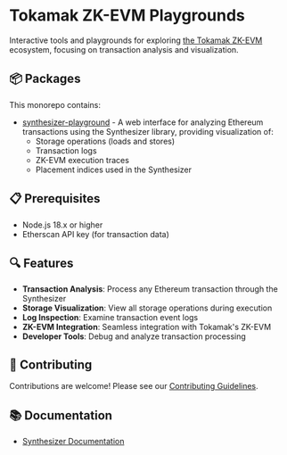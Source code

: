 # Tokamak ZK-EVM Playgrounds

Interactive tools and playgrounds for exploring [the Tokamak ZK-EVM](https://github.com/tokamak-network/Tokamak-zk-EVM/tree/main) ecosystem, focusing on transaction analysis and visualization.

## 📦 Packages

This monorepo contains:

- [synthesizer-playground](./packages/synthesizer-playground) - A web interface for analyzing Ethereum transactions using the Synthesizer library, providing visualization of:
  - Storage operations (loads and stores)
  - Transaction logs
  - ZK-EVM execution traces
  - Placement indices used in the Synthesizer

## 📋 Prerequisites

- Node.js 18.x or higher
- Etherscan API key (for transaction data)

## 🔍 Features

- **Transaction Analysis**: Process any Ethereum transaction through the Synthesizer
- **Storage Visualization**: View all storage operations during execution
- **Log Inspection**: Examine transaction event logs
- **ZK-EVM Integration**: Seamless integration with Tokamak's ZK-EVM
- **Developer Tools**: Debug and analyze transaction processing

## 🤝 Contributing

Contributions are welcome! Please see our [Contributing Guidelines](./CONTRIBUTING.md).

## 📚 Documentation

- [Synthesizer Documentation](https://tokamak.notion.site/Synthesizer-documentation-164d96a400a3808db0f0f636e20fca24?pvs=4)